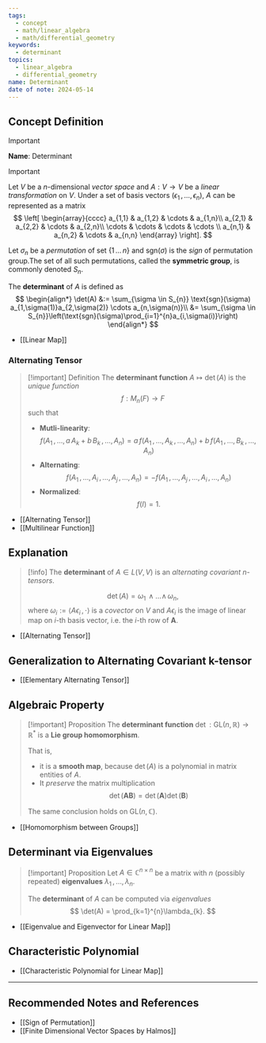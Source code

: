 ```yaml
---
tags:
  - concept
  - math/linear_algebra
  - math/differential_geometry
keywords:
  - determinant
topics:
  - linear_algebra
  - differential_geometry
name: Determinant
date of note: 2024-05-14
---
```


## Concept Definition

>[!important]
>**Name**: Determinant

>[!important]
>Let $V$ be a $n$-dimensional *vector space* and $A: V \to V$ be a *linear transformation* on $V$. Under a set of basis vectors $(\epsilon_{1} \,{,}\ldots{,}\, \epsilon_{n})$, $A$ can be represented as a matrix
>$$
>\left[
>\begin{array}{cccc}
> a_{1,1} & a_{1,2} & \cdots & a_{1,n}\\ 
> a_{2,1} & a_{2,2} & \cdots & a_{2,n}\\ 
> \cdots & \cdots & \cdots & \cdots  \\ 
> a_{n,1} & a_{n,2} & \cdots & a_{n,n}
> \end{array}
\right].
>$$
>
>
>Let $\sigma_{n}$ be a *permutation* of set $\{1 \,{}\ldots{}\, n\}$ and $\text{sgn}(\sigma)$ is the *sign* of permutation group.The set of all such permutations, called the **symmetric group**, is commonly denoted $S_{n}$.
>
>The **determinant** of $A$ is defined as 
>$$
>\begin{align*}
>\det(A) &:= \sum_{\sigma \in S_{n}} \text{sgn}(\sigma) a_{1,\sigma(1)}a_{2,\sigma(2)} \cdots a_{n,\sigma(n)}\\
>&= \sum_{\sigma \in S_{n}}\left(\text{sgn}(\sigma)\prod_{i=1}^{n}a_{i,\sigma(i)}\right) 
\end{align*}
>$$

- [[Linear Map]]

### Alternating Tensor 

>[!important] Definition
>The **determinant function** $A \mapsto \det(A)$ is the *unique function* $$f: M_{n}(F) \to F $$ such that 
>- **Mutli-linearity**: $$f(A_{1} \,{,}\ldots{,}\,a\,A_{k}+ b\,B_{k} \,{,}\ldots{,}\,A_{n}) = a\,f(A_{1} \,{,}\ldots{,}\,A_{k} \,{,}\ldots{,}\,A_{n}) + b\,f(A_{1} \,{,}\ldots{,}\,B_{k} \,{,}\ldots{,}\,A_{n})$$
>- **Alternating**: $$f(A_{1} \,{,}\ldots{,}\,A_{i} \,{,}\ldots{,}\, A_{j} \,{,}\ldots{,}\,A_{n}) = - f(A_{1} \,{,}\ldots{,}\,A_{j} \,{,}\ldots{,}\, A_{i} \,{,}\ldots{,}\,A_{n})$$
>- **Normalized**: $$f(I) = 1.$$

- [[Alternating Tensor]]
- [[Multilinear Function]]

## Explanation

>[!info]
>The **determinant** of $A \in L(V, V)$ is an *alternating covariant n-tensors*.
>
>$$
>\det(A) = \omega_{1} \,{\wedge}\ldots{\wedge}\,\omega_{n}, 
>$$
>where $\omega_{i} := \left\langle  A\epsilon_{i}\,,\, \cdot   \right\rangle$ is a *covector* on $V$ and $A\epsilon_{i}$ is the image of linear map on $i$-th basis vector, i.e. the $i$-th row of $\boldsymbol{A}$.


- [[Alternating Tensor]]

## Generalization to Alternating Covariant k-tensor

- [[Elementary Alternating Tensor]]

## Algebraic Property

>[!important] Proposition
>The **determinant function** $\det: \text{GL}(n, \mathbb{R}) \to \mathbb{R}^{*}$ is a **Lie group homomorphism**.
>
>That is, 
>- it is a  **smooth map**, because $\det(A)$ is a polynomial in matrix entities of $A$.
>- It *preserve* the matrix multiplication
>  $$
>  \det(\boldsymbol{AB}) = \det(\boldsymbol{A})\det(\boldsymbol{B})
> $$
> 
>The same conclusion holds on $\text{GL}(n, \mathbb{C})$. 

- [[Homomorphism between Groups]]


## Determinant via Eigenvalues

>[!important] Proposition
>Let $A\in \mathbb{C}^{n\times n}$ be a matrix with $n$ (possibly repeated) **eigenvalues** $\lambda_{1} \,{,}\ldots{,}\,\lambda_{n}$. 
>
>The **determinant** of $A$ can be computed via *eigenvalues* 
>$$
>\det(A) = \prod_{k=1}^{n}\lambda_{k}.
>$$

- [[Eigenvalue and Eigenvector for Linear Map]]

## Characteristic Polynomial 

- [[Characteristic Polynomial for Linear Map]]





-----------
##  Recommended Notes and References


- [[Sign of Permutation]]
- [[Finite Dimensional Vector Spaces by Halmos]]